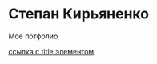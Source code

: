 # Степан Кирьяненко
Мое потфолио

[ссылка с title элементом](stepankiryanenko.github.io/Block-site/ "Blog-site")
